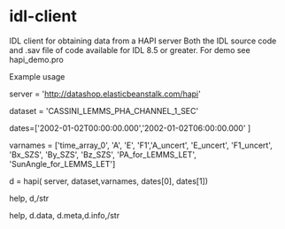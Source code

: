 # idl-client
IDL client for obtaining data from a HAPI server
Both the IDL source code and .sav file of code available for IDL 8.5 or greater.
For demo see hapi_demo.pro

Example usage

server = 'http://datashop.elasticbeanstalk.com/hapi'

dataset = 'CASSINI_LEMMS_PHA_CHANNEL_1_SEC'

dates=['2002-01-02T00:00:00.000','2002-01-02T06:00:00.000'  ]

varnames = ['time_array_0', 'A', 'E', 'F1','A_uncert', 'E_uncert', 'F1_uncert', 'Bx_SZS', 'By_SZS', 'Bz_SZS', 'PA_for_LEMMS_LET', 'SunAngle_for_LEMMS_LET']

d = hapi( server, dataset,varnames, dates[0], dates[1])

help, d,/str

help, d.data, d.meta,d.info,/str

